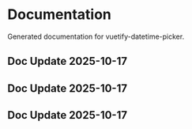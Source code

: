 # Documentation

Generated documentation for vuetify-datetime-picker.

## Doc Update 2025-10-17

## Doc Update 2025-10-17

## Doc Update 2025-10-17
